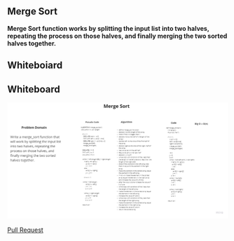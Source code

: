 ## Merge Sort

**Merge Sort function works by splitting the input list into two halves, repeating the process on those halves, and finally merging the two sorted halves together.**
## Whiteboiard 

## Whiteboard
![img](merge.jpg)


[Pull Request](https://github.com/Rawan199812/401-data-structure/pull/12)